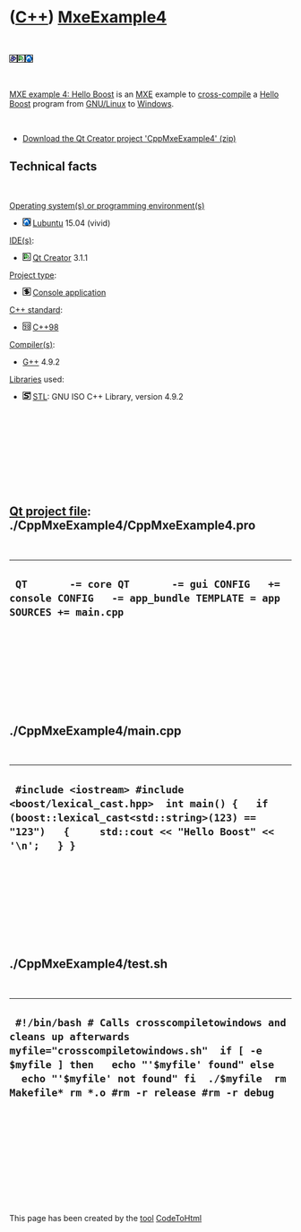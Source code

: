 
 

 

 

 

 

([C++](Cpp.md)) [MxeExample4](CppMxeExample4.md)
==================================================

 

![Boost](PicBoost.png)![Qt
Creator](PicQtCreator.png)![Lubuntu](PicLubuntu.png)

 

[MXE example 4: Hello Boost](CppMxeExample4.md) is an [MXE](CppMxe.md)
example to [cross-compile](CppCrossCompile.md) a [Hello
Boost](CppHelloBoost.md) program from [GNU/Linux](CppLinux.md) to
[Windows](CppWindows.md).

 

-   [Download the Qt Creator project
    'CppMxeExample4' (zip)](CppMxeExample4.zip)

Technical facts
---------------

 

[Operating system(s) or programming environment(s)](CppOs.md)

-   ![Lubuntu](PicLubuntu.png) [Lubuntu](CppLubuntu.md) 15.04 (vivid)

[IDE(s)](CppIde.md):

-   ![Qt Creator](PicQtCreator.png) [Qt Creator](CppQtCreator.md) 3.1.1

[Project type](CppQtProjectType.md):

-   ![console](PicConsole.png) [Console
    application](CppConsoleApplication.md)

[C++ standard](CppStandard.md):

-   ![C++98](PicCpp98.png) [C++98](Cpp98.md)

[Compiler(s)](CppCompiler.md):

-   [G++](CppGpp.md) 4.9.2

[Libraries](CppLibrary.md) used:

-   ![STL](PicStl.png) [STL](CppStl.md): GNU ISO C++ Library, version
    4.9.2

 

 

 

 

 

[Qt project file](CppQtProjectFile.md): ./CppMxeExample4/CppMxeExample4.pro
----------------------------------------------------------------------------

 

  -------------------------------------------------------------------------------------------------------------------
  ` QT       -= core QT       -= gui CONFIG   += console CONFIG   -= app_bundle TEMPLATE = app SOURCES += main.cpp`
  -------------------------------------------------------------------------------------------------------------------

 

 

 

 

 

./CppMxeExample4/main.cpp
-------------------------

 

  --------------------------------------------------------------------------------------------------------------------------------------------------------------------------------
  ` #include <iostream> #include <boost/lexical_cast.hpp>  int main() {   if (boost::lexical_cast<std::string>(123) == "123")   {     std::cout << "Hello Boost" << '\n';   } }`
  --------------------------------------------------------------------------------------------------------------------------------------------------------------------------------

 

 

 

 

 

./CppMxeExample4/test.sh
------------------------

 

  -----------------------------------------------------------------------------------------------------------------------------------------------------------------------------------------------------------------------------------------------------------
  ` #!/bin/bash # Calls crosscompiletowindows and cleans up afterwards myfile="crosscompiletowindows.sh"  if [ -e $myfile ] then   echo "'$myfile' found" else   echo "'$myfile' not found" fi  ./$myfile  rm Makefile* rm *.o #rm -r release #rm -r debug`
  -----------------------------------------------------------------------------------------------------------------------------------------------------------------------------------------------------------------------------------------------------------

 

 

 

 

 

 

This page has been created by the [tool](Tools.md)
[CodeToHtml](ToolCodeToHtml.md)

